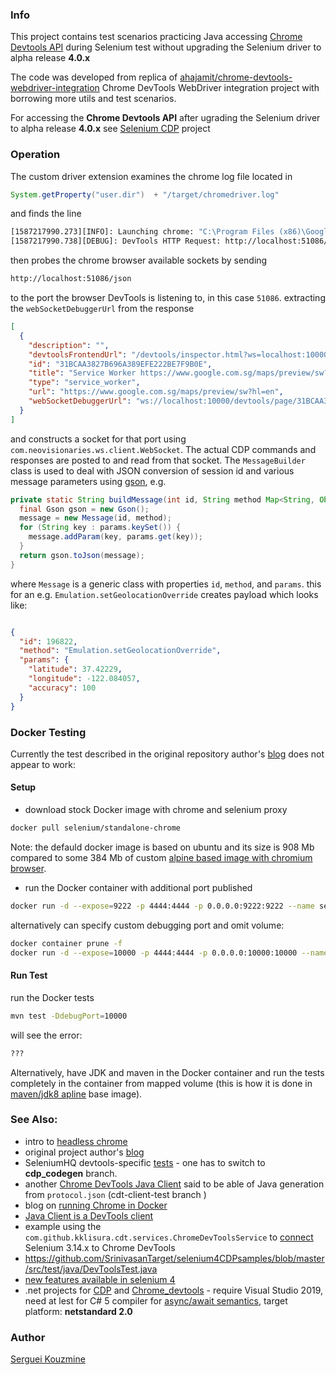 ### Info

This project contains test scenarios practicing Java accessing [Chrome Devtools API](https://chromedevtools.github.io/devtools-protocol) during Selenium test without upgrading the Selenium driver to alpha release __4.0.x__

The code was developed from replica of [ahajamit/chrome-devtools-webdriver-integration](https://github.com/sahajamit/chrome-devtools-webdriver-integration)
Chrome DevTools WebDriver integration project with borrowing more utils and test scenarios.

For accessing the __Chrome Devtools API__  after ugrading the Selenium driver to alpha release __4.0.x__ see [Selenium CDP](https://github.com/sergueik/selenium_cdp) project

### Operation

The custom driver extension examines the chrome log file located in
```java
System.getProperty("user.dir")  + "/target/chromedriver.log"
```
and finds the line
```sh
[1587217990.273][INFO]: Launching chrome: "C:\Program Files (x86)\Google\Chrome\Application\chrome.exe" --disable-background-networking --disable-client-side-phishing-detection --disable-default-apps --disable-extensions --disable-hang-monitor --disable-popup-blocking --disable-prompt-on-repost --disable-sync --enable-automation --enable-blink-features=ShadowDOMV0 --enable-logging --ignore-certificate-errors --ignore-ssl-errors=true --log-level=0 --no-first-run --password-store=basic --remote-debugging-port=0 --ssl-protocol=any --start-maximized --test-type=webdriver --use-mock-keychain --user-data-dir="C:\Users\Serguei\AppData\Local\Temp\scoped_dir5740_1744005879" data:,
[1587217990.738][DEBUG]: DevTools HTTP Request: http://localhost:51086/json/version
```
then probes the chrome browser available sockets by sending
```sh
http://localhost:51086/json
```
to the port the browser DevTools is listening to, in this case `51086`.
extracting the `webSocketDebuggerUrl`
from the response
```json
[
  {
    "description": "",
    "devtoolsFrontendUrl": "/devtools/inspector.html?ws=localhost:10000/devtools/page/31BCAA3827B696A389EFE222BE7F9B0E",
    "id": "31BCAA3827B696A389EFE222BE7F9B0E",
    "title": "Service Worker https://www.google.com.sg/maps/preview/sw?hl=en",
    "type": "service_worker",
    "url": "https://www.google.com.sg/maps/preview/sw?hl=en",
    "webSocketDebuggerUrl": "ws://localhost:10000/devtools/page/31BCAA3827B696A389EFE222BE7F9B0E"
  }
]

```
and constructs a socket for that port using `com.neovisionaries.ws.client.WebSocket`.
The actual CDP commands and responses are posted to and read from that socket. The `MessageBuilder` class is used to deal with JSON conversion of session id and various message parameters using [gson](https://github.com/google/gson/blob/master/UserGuide.md), e.g.

```java
private static String buildMessage(int id, String method Map<String, Object> params) {
  final Gson gson = new Gson();
  message = new Message(id, method);
  for (String key : params.keySet()) {
    message.addParam(key, params.get(key));
  }
  return gson.toJson(message);
}
```
where `Message` is a generic class with properties `id`, `method`, and `params`.
this for an e.g. `Emulation.setGeolocationOverride` creates payload which looks like:
```json

{
  "id": 196822,
  "method": "Emulation.setGeolocationOverride",
  "params": {
    "latitude": 37.42229,
    "longitude": -122.084057,
    "accuracy": 100
  }
}
```
### Docker Testing

Currently the test described in the original repository author's [blog](https://medium.com/@sahajamit/can-selenium-chrome-dev-tools-recipe-works-inside-a-docker-container-afff92e9cce5) does not appear to work:

#### Setup
* download stock Docker image with chrome and selenium proxy
```sh
docker pull selenium/standalone-chrome
```
Note: the defauld docker image is based on ubuntu and its size is 908 Mb compared to some 384 Mb of custom [alpine based image with chromium browser](https://github.com/sergueik/springboot_study/tree/master/basic-chromium).

* run the Docker container with additional port published
```sh
docker run -d --expose=9222 -p 4444:4444 -p 0.0.0.0:9222:9222 --name selenium-standalone-chrome -v /dev/shm:/dev/shm selenium/standalone-chrome
```
alternatively can specify custom debugging port and omit volume:
```sh
docker container prune -f
docker run -d --expose=10000 -p 4444:4444 -p 0.0.0.0:10000:10000 --name selenium-standalone-chrome selenium/standalone-chrome
```
#### Run Test	
run the Docker tests
```sh
mvn test -DdebugPort=10000
```
will see the error:
```sh
???
```

Alternatively, have JDK and maven in the Docker container and run the tests completely in the container from mapped volume (this is how it is done in [maven/jdk8 apline]( https://hub.docker.com/r/zenika/alpine-maven/tags) base image).

### See Also:

  * intro to [headless chrome](https://developers.google.com/web/updates/2017/04/headless-chrome)
  * original project author's [blog](https://medium.com/@sahajamit/selenium-chrome-dev-tools-makes-a-perfect-browser-automation-recipe-c35c7f6a2360)
  * SeleniumHQ devtools-specific [tests](https://github.com/SeleniumHQ/selenium/tree/cdp_codegen/java/client/test/org/openqa/selenium/devtools) - one has to switch to __cdp_codegen__ branch.
  * another [Chrome DevTools Java Client](https://github.com/kklisura/chrome-devtools-java-client) said to be able of Java generation from `protocol.json` (cdt-client-test branch )
 * blog on [running Chrome in Docker](https://medium.com/@sahajamit/can-selenium-chrome-dev-tools-recipe-works-inside-a-docker-container-afff92e9cce5)
 * [Java Client is a DevTools client](https://github.com/kklisura/chrome-devtools-java-client)
 * example using the `com.github.kklisura.cdt.services.ChromeDevToolsService` to [connect](https://github.com/barancev/selenium-cdp-integration-example) Selenium 3.14.x to Chrome DevTools
 * https://github.com/SrinivasanTarget/selenium4CDPsamples/blob/master/src/test/java/DevToolsTest.java
 * [new features available in selenium 4](https://github.com/ShamaUgale/Selenium4Examples)
  * .net projects for [CDP](https://github.com/InfiniSwiss/InfiniSwiss.CdpSharp) and [Chrome_devtools](https://github.com/DumbPrograms/ChromeDevTools) - require Visual Studio 2019, need at lest for C# 5 compiler for [async/await semantics](https://www.sitepoint.com/asynchronous-programming-using-async-await-in-c/), target platform: __netstandard 2.0__

### Author
[Serguei Kouzmine](kouzmine_serguei@yahoo.com)


